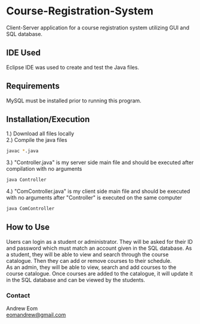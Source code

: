 # Course-Registration-System
Client-Server application for a course registration system utilizing GUI and SQL database.  

## IDE Used
Eclipse IDE was used to create and test the Java files.

## Requirements
MySQL must be installed prior to running this program.

## Installation/Execution
1.) Download all files locally  
2.) Compile the java files  
```bash
javac *.java
```
3.) "Controller.java" is my server side main file and should be executed after compilation with no arguments  
```bash
java Controller
```
4.) "ComController.java" is my client side main file and should be executed with no arguments after "Controller" is executed on the same computer
```bash
java ComController
```
## How to Use
Users can login as a student or administrator. They will be asked for their ID and password which must match an account given in the SQL database. As a student, they will be able to view and search through the course catalogue. Then they can add or remove courses to their schedule.  
As an admin, they will be able to view, search and add courses to the course catalogue. Once courses are added to the catalogue, it will update it in the SQL database and can be viewed by the students.

### Contact
Andrew Eom  
eomandrew@gmail.com
